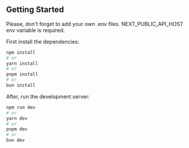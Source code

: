 ## Getting Started

Please, don't forget to add your own .env files.
NEXT_PUBLIC_API_HOST env variable is required.

First install the dependencies:

```bash
npm install
# or
yarn install
# or
pnpm install
# or
bun install
```

After, run the development server:

```bash
npm run dev
# or
yarn dev
# or
pnpm dev
# or
bun dev
```
